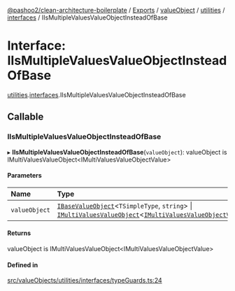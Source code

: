 [@pashoo2/clean-architecture-boilerplate](../README.md) / [Exports](../modules.md) / [valueObject](../modules/valueobject.md) / [utilities](../modules/valueobject.utilities.md) / [interfaces](../modules/valueobject.utilities.interfaces.md) / IIsMultipleValuesValueObjectInsteadOfBase

# Interface: IIsMultipleValuesValueObjectInsteadOfBase

[utilities](../modules/valueobject.utilities.md).[interfaces](../modules/valueobject.utilities.interfaces.md).IIsMultipleValuesValueObjectInsteadOfBase

## Callable

### IIsMultipleValuesValueObjectInsteadOfBase

▸ **IIsMultipleValuesValueObjectInsteadOfBase**(`valueObject`): valueObject is IMultiValuesValueObject<IMultiValuesValueObjectValue\>

#### Parameters

| Name | Type |
| :------ | :------ |
| `valueObject` | [`IBaseValueObject`](valueobject.interfaces.ibasevalueobject.md)<`TSimpleType`, `string`\> \| [`IMultiValuesValueObject`](valueobject.interfaces.imultivaluesvalueobject.md)<[`IMultiValuesValueObjectValue`](valueobject.interfaces.imultivaluesvalueobjectvalue.md)\> |

#### Returns

valueObject is IMultiValuesValueObject<IMultiValuesValueObjectValue\>

#### Defined in

[src/valueObjects/utilities/interfaces/typeGuards.ts:24](https://github.com/pashoo2/clean-architecture-boilerplate/blob/5d0a725/src/valueObjects/utilities/interfaces/typeGuards.ts#L24)
